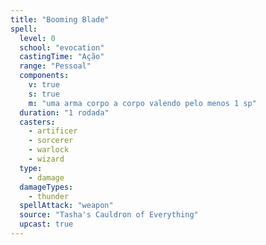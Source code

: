 ```yaml
---
title: "Booming Blade"
spell:
  level: 0
  school: "evocation"
  castingTime: "Ação"
  range: "Pessoal"
  components:
    v: true
    s: true
    m: "uma arma corpo a corpo valendo pelo menos 1 sp"
  duration: "1 rodada"
  casters:
    - artificer
    - sorcerer
    - warlock
    - wizard
  type:
    - damage
  damageTypes:
    - thunder
  spellAttack: "weapon"
  source: "Tasha's Cauldron of Everything"
  upcast: true
---
```


